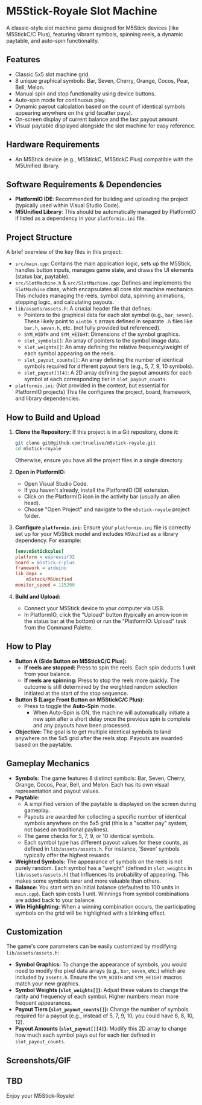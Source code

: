 # M5Stick-Royale Slot Machine

A classic-style slot machine game designed for M5Stick devices (like M5StickC/C Plus), featuring vibrant symbols, spinning reels, a dynamic paytable, and auto-spin functionality.

## Features

*   Classic 5x5 slot machine grid.
*   8 unique graphical symbols: Bar, Seven, Cherry, Orange, Cocos, Pear, Bell, Melon.
*   Manual spin and stop functionality using device buttons.
*   Auto-spin mode for continuous play.
*   Dynamic payout calculation based on the count of identical symbols appearing anywhere on the grid (scatter pays).
*   On-screen display of current balance and the last payout amount.
*   Visual paytable displayed alongside the slot machine for easy reference.

## Hardware Requirements

*   An M5Stick device (e.g., M5StickC, M5StickC Plus) compatible with the M5Unified library.

## Software Requirements & Dependencies

*   **PlatformIO IDE**: Recommended for building and uploading the project (typically used within Visual Studio Code).
*   **M5Unified Library**: This should be automatically managed by PlatformIO if listed as a dependency in your `platformio.ini` file.

## Project Structure

A brief overview of the key files in this project:

*   `src/main.cpp`: Contains the main application logic, sets up the M5Stick, handles button inputs, manages game state, and draws the UI elements (status bar, paytable).
*   `src/SlotMachine.h` & `src/SlotMachine.cpp`: Defines and implements the `SlotMachine` class, which encapsulates all core slot machine mechanics. This includes managing the reels, symbol data, spinning animations, stopping logic, and calculating payouts.
*   `lib/assets/assets.h`: A crucial header file that defines:
    *   Pointers to the graphical data for each slot symbol (e.g., `bar`, `seven`). These likely point to `uint16_t` arrays defined in separate `.h` files like `bar.h`, `seven.h`, etc. (not fully provided but referenced).
    *   `SYM_WIDTH` and `SYM_HEIGHT`: Dimensions of the symbol graphics.
    *   `slot_symbols[]`: An array of pointers to the symbol image data.
    *   `slot_weights[]`: An array defining the relative frequency/weight of each symbol appearing on the reels.
    *   `slot_payout_counts[]`: An array defining the number of identical symbols required for different payout tiers (e.g., 5, 7, 9, 10 symbols).
    *   `slot_payout[][4]`: A 2D array defining the payout amounts for each symbol at each corresponding tier in `slot_payout_counts`.
*   `platformio.ini`: (Not provided in the context, but essential for PlatformIO projects) This file configures the project, board, framework, and library dependencies.

## How to Build and Upload

1.  **Clone the Repository:**
    If this project is in a Git repository, clone it:
    ```bash
    git clone git@github.com:truelive/m5stick-royale.git
    cd m5stick-royale 
    ```
    Otherwise, ensure you have all the project files in a single directory.

2.  **Open in PlatformIO:**
    *   Open Visual Studio Code.
    *   If you haven't already, install the PlatformIO IDE extension.
    *   Click on the PlatformIO icon in the activity bar (usually an alien head).
    *   Choose "Open Project" and navigate to the `m5stick-royale` project folder.

3.  **Configure `platformio.ini`:**
    Ensure your `platformio.ini` file is correctly set up for your M5Stick model and includes `M5Unified` as a library dependency. For example:
    ```ini
    [env:m5stickcplus]
    platform = espressif32
    board = m5stick-c-plus
    framework = arduino
    lib_deps =
        m5stack/M5Unified
    monitor_speed = 115200
    ```

4.  **Build and Upload:**
    *   Connect your M5Stick device to your computer via USB.
    *   In PlatformIO, click the "Upload" button (typically an arrow icon in the status bar at the bottom) or run the "PlatformIO: Upload" task from the Command Palette.

## How to Play

*   **Button A (Side Button on M5StickC/C Plus):**
    *   **If reels are stopped:** Press to spin the reels. Each spin deducts 1 unit from your balance.
    *   **If reels are spinning:** Press to stop the reels more quickly. The outcome is still determined by the weighted random selection initiated at the start of the stop sequence.
*   **Button B (Large Front Button on M5StickC/C Plus):**
    *   Press to toggle the **Auto-Spin** mode.
        *   When Auto-Spin is ON, the machine will automatically initiate a new spin after a short delay once the previous spin is complete and any payouts have been processed.
*   **Objective:** The goal is to get multiple identical symbols to land anywhere on the 5x5 grid after the reels stop. Payouts are awarded based on the paytable.

## Gameplay Mechanics

*   **Symbols:** The game features 8 distinct symbols: Bar, Seven, Cherry, Orange, Cocos, Pear, Bell, and Melon. Each has its own visual representation and payout values.
*   **Paytable:**
    *   A simplified version of the paytable is displayed on the screen during gameplay.
    *   Payouts are awarded for collecting a specific number of identical symbols anywhere on the 5x5 grid (this is a "scatter pay" system, not based on traditional paylines).
    *   The game checks for 5, 7, 9, or 10 identical symbols.
    *   Each symbol type has different payout values for these counts, as defined in `lib/assets/assets.h`. For instance, 'Seven' symbols typically offer the highest rewards.
*   **Weighted Symbols:** The appearance of symbols on the reels is not purely random. Each symbol has a "weight" (defined in `slot_weights` in `lib/assets/assets.h`) that influences its probability of appearing. This makes some symbols rarer and more valuable than others.
*   **Balance:** You start with an initial balance (defaulted to 100 units in `main.cpp`). Each spin costs 1 unit. Winnings from symbol combinations are added back to your balance.
*   **Win Highlighting:** When a winning combination occurs, the participating symbols on the grid will be highlighted with a blinking effect.

## Customization

The game's core parameters can be easily customized by modifying `lib/assets/assets.h`:

*   **Symbol Graphics:** To change the appearance of symbols, you would need to modify the pixel data arrays (e.g., `bar`, `seven`, etc.) which are included by `assets.h`. Ensure the `SYM_WIDTH` and `SYM_HEIGHT` macros match your new graphics.
*   **Symbol Weights (`slot_weights[]`):** Adjust these values to change the rarity and frequency of each symbol. Higher numbers mean more frequent appearances.
*   **Payout Tiers (`slot_payout_counts[]`):** Change the number of symbols required for a payout (e.g., instead of 5, 7, 9, 10, you could have 6, 8, 10, 12).
*   **Payout Amounts (`slot_payout[][4]`):** Modify this 2D array to change how much each symbol pays out for each tier defined in `slot_payout_counts`.

## Screenshots/GIF

TBD
---

Enjoy your M5Stick-Royale!